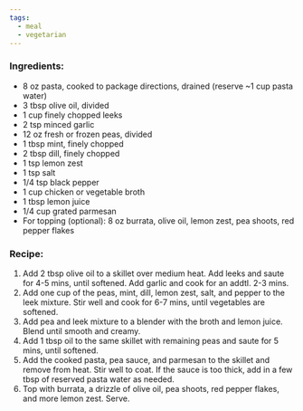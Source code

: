 ```yaml
---
tags:
  - meal
  - vegetarian
---
```

### Ingredients:
- 8 oz pasta, cooked to package directions, drained (reserve ~1 cup pasta water)
- 3 tbsp olive oil, divided
- 1 cup finely chopped leeks
- 2 tsp minced garlic
- 12 oz fresh or frozen peas, divided
- 1 tbsp mint, finely chopped
- 2 tbsp dill, finely chopped
- 1 tsp lemon zest
- 1 tsp salt
- 1/4 tsp black pepper
- 1 cup chicken or vegetable broth
- 1 tbsp lemon juice
- 1/4 cup grated parmesan
- For topping (optional): 8 oz burrata, olive oil, lemon zest, pea shoots, red pepper flakes

### Recipe:
1. Add 2 tbsp olive oil to a skillet over medium heat. Add leeks and saute for 4-5 mins, until softened. Add garlic and cook for an addtl. 2-3 mins. 
2. Add one cup of the peas, mint, dill, lemon zest, salt, and pepper to the leek mixture. Stir well and cook for 6-7 mins, until vegetables are softened. 
3. Add pea and leek mixture to a blender with the broth and lemon juice. Blend until smooth and creamy. 
4. Add 1 tbsp oil to the same skillet with remaining peas and saute for 5 mins, until softened.
5. Add the cooked pasta, pea sauce, and parmesan to the skillet and remove from heat. Stir well to coat. If the sauce is too thick, add in a few tbsp of reserved pasta water as needed.
6. Top with burrata, a drizzle of olive oil, pea shoots, red pepper flakes, and more lemon zest. Serve. 